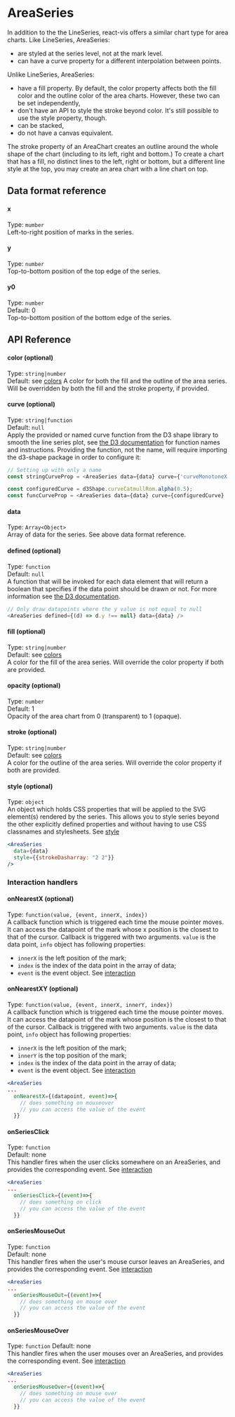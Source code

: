 # AreaSeries

<!-- INJECT:"AreaChart" -->

In addition to the the LineSeries, react-vis offers a similar chart type for area charts. 
Like LineSeries, AreaSeries:
- are styled at the series level, not at the mark level. 
- can have a curve property for a different interpolation between points.

Unlike LineSeries, AreaSeries:
- have a fill property. By default, the color property affects both the fill color and the outline color of the area charts. However, these two can be set independently,
- don't have an API to style the stroke beyond color. It's still possible to use the style property, though. 
- can be stacked,
- do not have a canvas equivalent. 

The stroke property of an AreaChart creates an outline around the whole shape of the chart (including to its left, right and bottom.) To create a chart that has a fill, no distinct lines to the left, right or bottom, but a different line style at the top, you may create an area chart with a line chart on top.

## Data format reference

#### x
Type: `mumber`  
Left-to-right position of marks in the series.

#### y
Type: `number`  
Top-to-bottom position of the top edge of the series.

#### y0
Type: `number`  
Default: 0  
Top-to-bottom position of the bottom edge of the series.

## API Reference

#### color (optional)
Type: `string|number`  
Default: see [colors](colors.md)
A color for both the fill and the outline of the area series. Will be overridden by both the fill and the stroke property, if provided.

#### curve (optional)
Type: `string|function`  
Default: `null`  
Apply the provided or named curve function from the D3 shape library to smooth the line series plot, see [the D3 documentation](https://github.com/d3/d3-shape#curves) for function names and instructions. Providing the function, not the name, will require importing the d3-shape package in order to configure it:

```javascript
// Setting up with only a name
const stringCurveProp = <AreaSeries data={data} curve={'curveMonotoneX'} .../>;

const configuredCurve = d3Shape.curveCatmullRom.alpha(0.5);
const funcCurveProp = <AreaSeries data={data} curve={configuredCurve} .../>;
```

#### data
Type: `Array<Object>`  
Array of data for the series. See above data format reference.

#### defined (optional)
Type: `function`  
Default: `null`  
A function that will be invoked for each data element that will return a boolean that specifies if the data point should be drawn or not. For more information see [the D3 documentation](https://github.com/d3/d3-shape#area_defined).

```javascript
// Only draw datapoints where the y value is not equal to null
<AreaSeries defined={(d) => d.y !== null} data={data} />
```

#### fill (optional)
Type: `string|number`   
Default: see [colors](colors.md)  
A color for the fill of the area series. Will override the color property if both are provided.

#### opacity (optional)
Type: `number`  
Default: 1  
Opacity of the area chart from 0 (transparent) to 1 (opaque).

#### stroke (optional)
Type: `string|number`  
Default: see [colors](colors.md)  
A color for the outline of the area series. Will override the color property if both are provided.

#### style (optional)
Type: `object`  
An object which holds CSS properties that will be applied to the SVG element(s) rendered by the series. This allows you to style series beyond the other explicitly defined properties and without having to use CSS classnames and stylesheets. See [style](style.md)

```jsx
<AreaSeries
  data={data}
  style={{strokeDasharray: "2 2"}}
/>
```

### Interaction handlers

#### onNearestX (optional)
Type: `function(value, {event, innerX, index})`  
A callback function which is triggered each time the mouse pointer moves. It can access the datapoint of the mark whose x position is the closest to that of the cursor. 
Callback is triggered with two arguments. `value` is the data point, `info` object has following properties:
- `innerX` is the left position of the mark;
- `index` is the index of the data point in the array of data;
- `event` is the event object.
See [interaction](interaction.md)

#### onNearestXY (optional)
Type: `function(value, {event, innerX, innerY, index})`  
A callback function which is triggered each time the mouse pointer moves. It can access the datapoint of the mark whose position is the closest to that of the cursor. 
Callback is triggered with two arguments. `value` is the data point, `info` object has following properties:
- `innerX` is the left position of the mark;
- `innerY` is the top position of the mark;
- `index` is the index of the data point in the array of data;
- `event` is the event object.
See [interaction](interaction.md)

```jsx
<AreaSeries
...
  onNearestX={(datapoint, event)=>{
  	// does something on mouseover
  	// you can access the value of the event
  }}
```

#### onSeriesClick
Type: `function`  
Default: none  
This handler fires when the user clicks somewhere on an AreaSeries, and provides the corresponding event. See [interaction](interaction.nd)

```jsx
<AreaSeries
...
  onSeriesClick={(event)=>{
  	// does something on click
  	// you can access the value of the event
  }}
```

#### onSeriesMouseOut
Type: `function`  
Default: none  
This handler fires when the user's mouse cursor leaves an AreaSeries, and provides the corresponding event. See [interaction](interaction.nd)

```jsx
<AreaSeries
...
  onSeriesMouseOut={(event)=>{
  	// does something on mouse over
  	// you can access the value of the event
  }}
```

#### onSeriesMouseOver
Type: `function`
Default: none  
This handler fires when the user mouses over an AreaSeries, and provides the corresponding event. See [interaction](interaction.nd)

```jsx
<AreaSeries
...
  onSeriesMouseOver={(event)=>{
  	// does something on mouse over
  	// you can access the value of the event
  }}
```

